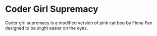 # Coder Girl Supremacy
  Coder girl supremacy is a modified version of pink cat boo by Fiona Fan designed to be slight easier on the eyes.
